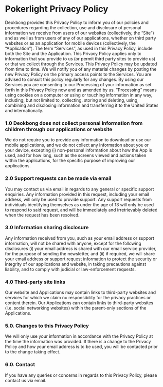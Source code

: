 # Pokerlight Privacy Policy

Deokbong provides this Privacy Policy to inform you of our policies and procedures regarding the collection, use and disclosure of personal information we receive from users of our websites (collectively, the “Site”) and as well as from users of any of our applications, whether on third party websites or as an application for mobile devices (collectively, the “Application”). The term “Services”, as used in this Privacy Policy, include both the Site and the Application. This Privacy Policy applies only to information that you provide to us (or permit third party sites to provide us) or that we collect through the Services. This Privacy Policy may be updated from time to time. We will notify you of any material changes by posting the new Privacy Policy on the primary access points to the Services. You are advised to consult this policy regularly for any changes.
By using our Services you are consenting to our Processing of your information as set forth in this Privacy Policy now and as amended by us. “Processing” means using cookies on a computer or using or touching information in any way, including, but not limited to, collecting, storing and deleting, using, combining and disclosing information and transferring it to the United States and internationally.

### 1.0 Deokbong does not collect personal information from children through our applications or website
We do not require you to provide any information to download or use our mobile applications, and we do not collect any information about you or your device, excepting
(i) non-personal information about how the App is used, and for how long, such as the screens viewed and actions taken within the applications, for the specific purpose of improving our applications.

### 2.0 Support requests can be made via email
You may contact us via email in regards to any general or specific support enquiries. Any information provided in this request, including your email address, will only be used to provide support. Any support requests from individuals identifying themselves as under the age of 13 will only be used to respond to said request, and will be immediately and irretrievably deleted when the request has been resolved.

### 3.0 Information sharing disclosure
Any information received from you, such as your email address or support information, will not be shared with anyone, except for the following disclosures
(i) your email address is shared with our email service provider, for the purpose of sending the newsletter, and
(ii) if required, we will share your email address or support request information to protect the security or integrity of our applications and website, in taking precautions against liability, and to comply with judicial or law-enforcement requests.

### 4.0 Third-party site links
Our website and Applications may contain links to third-party websites and services for which we claim no responsibility for the privacy practices or content therein. Our Applications can contain links to third-party websites (i.e. social networking websites) within the parent-only sections of the Applications.

### 5.0. Changes to this Privacy Policy
We will only use your information in accordance with the Privacy Policy at the time the information was provided. If there is a change to the Privacy Policy and how your email address is to be used, you will be contacted prior to the change taking effect.

### 6.0. Contact
If you have any queries or concerns in regards to this Privacy Policy, please contact us via email.






